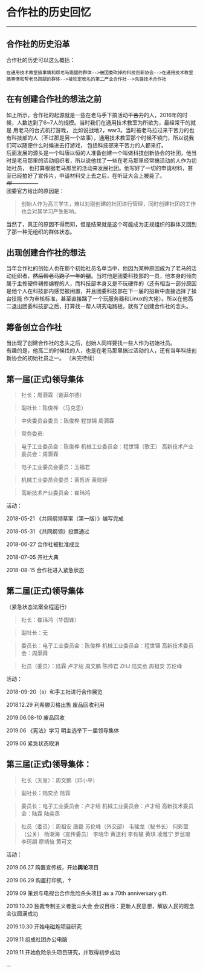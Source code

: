 # 合作社的历史回忆
***
## 合作社的历史沿革
合作社的历史可以这么概括：

    在通用技术教室搞事情和帮老马跑腿的群体-->被团委砍掉的科技创新协会-->在通用技术教室搞事情和帮老马跑腿的群体-->被钦定改名的第二产业合作社-->先锋技术合作社
## 在有创建合作社的想法之前
如上所示，合作社的起源就是一些在老马手下搞活动~~干苦力~~的人，2016年的时候，人数达到了6~7人的规模。当时我们在通用技术教室为所欲为，最经常干的就是
用老马的台式机打游戏，
比如说战地2，war3。当时被老马拉过来干苦力的也有科技部的人（不过那是另一个故事），通用技术教室那个时候不锁门，所以说我们可以随便什么时候进去打游戏，
包括科技部来干苦力的人都来打。  
后面发展的源头是一个叫唐以恒的人准备创建一个叫做科技创新协会的社团，他当时是老马那里的活动组织者，所以说他找了一些在老马那里经常搞活动的人作为初始社员，
也打算根据老马那里的活动来发展社团。他写好了一切的申请材料，甚至已经拍好了宣传片，申请材料交上去之后，在听证大会上被毙了。  
~~*哔—————*~~  
团委官方给出的原因是：

>创始人作为高三学生，难以对刚创建的社团进行管理，同时创建社团的工作也会对其学习产生影响。

当然了，真正的原因不得而知，但是结果就是这个可能成为正规组织的群体又回到了那一种无组织的群体状态。
## 出现创建合作社的想法
当年合作社的创始人也在那个初始社员名单当中，他因为某种原因成为了老马的活动组织者，~~然后帮老马跑了一年的腿~~。当时他是团委科技部的一员，他本身的倾向
属于主修硬件辅修编程的人，而科技部本身又是不玩硬件的（还有相当一部分原因是他个人在科技部内感觉被闲置，并且团委科技部在下一届的招新中直接选择了操台技能
作为审核标准，甚至直接踹了一个玩服务器和Linux的大佬）。所以在他高二退出团委科技部之后，打算找一帮人研究电路板，就有了创建合作社的念头。

## 筹备创立合作社
当出现了创建合作社的念头之后，创始人同样要找一些人作为初始社员。  
有趣的是，他高二的时候找的人，也是在老马那里搞过活动的人，还有当年科技创新协会的初始社员之一。
（未完待续）



## 第一届(正式)领导集体

>社长：周灏霖（谢菲尔德）

>副社长：陈俊桦 （马克思） 

>中央委员会委员：陈俊桦 程世锦 周灏霖

>常务委员:

>电子工业委员会：陈俊桦   机械工业委员会：程世锦（歌王）  高新技术产业委员会：周灏霖

>电子工业委员会委员：玉福君 

>机械工业委员会委员：黄哲圻 黄晓婷

>高新技术产业委员会：崔玮鸿

活动：

2018-05-21 《共同纲领草案（第一版）》编写完成

2018-05-31 《共同纲领》投票通过

2018-06-27 合作社被批准成立

2018-07-05 开社大典

2018-08-15 合作社进入紧急状态

## 第二届(正式)领导集体

（紧急状态法案全程运行）

>社长：崔玮鸿（华国锋）

>副社长：无

>委员长：电子工业委员会：陈俊桦   机械工业委员会：程世锦  高新技术委员会：周灏霖

>社员（委员）：陆霖 卢才绍 周文鹏 陈帅君 ZHJ 陆奕丞 周祖安 苏伦峰

活动：

2018-09-20（s）和手工社进行合作展览

2018.12.29  利希滕贝格出售 废品回收利用

2019.06.08-10 废品回收

2019.06 《宪法》学习 明主选举下一届领导集体

2019.06 紧急状态取消

## 第三届(正式)领导集体：

>社长（天皇）：周文鹏（邓小平）

>副社长：陆奕丞 陆霖

>委员长：电子工业委员会：卢才绍   机械工业委员会：卢才绍    高新技术委员会：陆霖 陆奕丞

>社员（委员）：周祖安 唐磊 苏伦峰（外交部） 韦骏龙（秘书长） 何彩莹（公关） 杨潮海（宣传委员）  李晓华  黄道利  李有植  黄琪  凌雅宁  罗丝琅  李珂頡   廖靖怡  黄可文 

活动：

2019.06.27 购置宣传板，开始**舆论**项目

2019.06.29 购置打印机，↑

2019.09      策划与电视台合作危险杀头项目 as a 70th anniversary gift.



2019.10.20 独裁专制主义者批斗大会 会议目标：更新人民思想，解放人民的观念 会议圆满成功

2019.10.30 开始电磁炮项目研究

2019.11     组成社团办公电脑

2019.11     开始危险杀头项目研究，并取得初步成功



...
